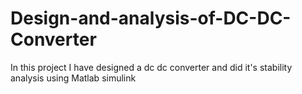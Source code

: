 # Design-and-analysis-of-DC-DC-Converter
In this project I have designed a dc dc converter and did it's stability analysis using Matlab simulink

